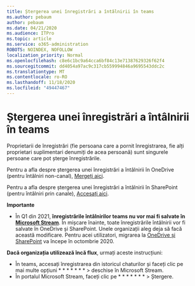 ```yaml
---
title: Ștergerea unei înregistrări a întâlnirii în teams
ms.author: pebaum
author: pebaum
ms.date: 04/21/2020
ms.audience: ITPro
ms.topic: article
ms.service: o365-administration
ROBOTS: NOINDEX, NOFOLLOW
localization_priority: Normal
ms.openlocfilehash: c8e6c1bc9a64cca6bf84c13e71387629326f62f4
ms.sourcegitcommit: dd4054a97ac9c317cb559994846a9695543ddc2c
ms.translationtype: MT
ms.contentlocale: ro-RO
ms.lasthandoff: 11/18/2020
ms.locfileid: "49447467"
---
```

# <a name="delete-a-meeting-recording-in-teams"></a>Ștergerea unei înregistrări a întâlnirii în teams

Proprietarii de înregistrări (fie persoana care a pornit înregistrarea, fie alți proprietari suplimentari denumiți de acea persoană) sunt singurele persoane care pot șterge înregistrările.  

Pentru a afla despre ștergerea unei înregistrări a întâlnirii în OneDrive (pentru întâlniri non-canal),  [Mergeți aici](https://support.microsoft.com/office/21fe345a-e488-4fa7-932b-f053c1bebe8a).  

Pentru a afla despre ștergerea unei înregistrări a întâlnirii în SharePoint (pentru întâlniri prin canale),  [Accesați aici](https://support.microsoft.com/office/71f3c90a-0d24-4d80-8b66-f88234b79a52).  

**Importante**

- În Q1 din 2021, **înregistrările întâlnirilor teams nu vor mai fi salvate în  [Microsoft Stream](https://stream.microsoft.com/)**. În mișcare înainte, toate înregistrările întâlnirii vor fi salvate în OneDrive și SharePoint. Unele organizații aleg deja să facă această modificare. Pentru acei utilizatori, migrarea la  [OneDrive și SharePoint](https://docs.microsoft.com/MicrosoftTeams/tmr-meeting-recording-change)  va începe în octombrie 2020.

**Dacă organizația utilizează încă flux**, urmați aceste instrucțiuni:

- În teams, accesați înregistrarea din istoricul chaturilor și faceți clic pe mai multe opțiuni * * * * * * * > deschise în Microsoft Stream.
- În portalul Microsoft Stream, faceți clic pe * * * * * * * > Ștergere.
